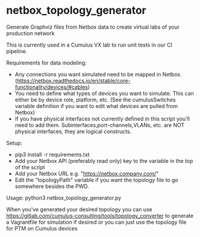 # netbox_topology_generator
Generate Graphviz files from Netbox data to create virtual labs of your production network

This is currently used in a Cumulus VX lab to run unit tests in our CI pipeline.

Requirements for data modeling:
 - Any connections you want simulated need to be mapped in Netbox. (https://netbox.readthedocs.io/en/stable/core-functionality/devices/#cables)
 - You need to define what types of devices you want to simulate. This can either be by device role, platform, etc. (See the cumulusSwitches variable definition if you want to edit what devices are pulled from Netbox)
 - If you have physical interfaces not currently defined in this script you'll need to add them. Subinterfaces,port-channels,VLANs, etc. are NOT physical interfaces, they are logical constructs.
 
Setup:
 - pip3 install -r requirements.txt
 - Add your Netbox API (preferably read only) key to the variable in the top of the script
 - Add your Netbox URL e.g. "https://netbox.company.com/"
 - Edit the "topologyPath" variable if you want the topology file to go somewhere besides the PWD.
 
Usage:
python3 netbox_topology_generator.py

When you've generated your desired topology you can use https://gitlab.com/cumulus-consulting/tools/topology_converter to generate a Vagrantfile for simulation if desired or you can just use the topology file for PTM on Cumulus devices
